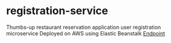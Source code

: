 # registration-service
Thumbs-up restaurant reservation application user registration microservice
Deployed on AWS using Elastic Beanstalk 
[Endpoint](http://registration-env.eba-xi2mxgp6.us-east-1.elasticbeanstalk.com/) 

